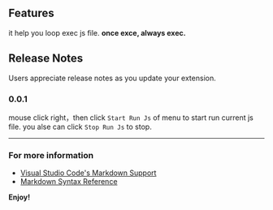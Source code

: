 ## Features
it help you loop exec js file. **once exce, always exec.**


## Release Notes

Users appreciate release notes as you update your extension.

### 0.0.1
mouse click right，then click `Start Run Js` of menu to start run current js file. you alse can click `Stop Run Js` to stop.

-----------------------------------------------------------------------------------------------------
### For more information

* [Visual Studio Code's Markdown Support](http://code.visualstudio.com/docs/languages/markdown)
* [Markdown Syntax Reference](https://help.github.com/articles/markdown-basics/)

**Enjoy!**
